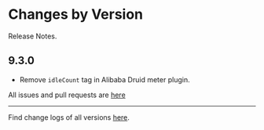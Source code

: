 Changes by Version
==================
Release Notes.

9.3.0
------------------

* Remove `idleCount` tag in Alibaba Druid meter plugin.

All issues and pull requests are [here](https://github.com/apache/skywalking/milestone/213?closed=1)

------------------
Find change logs of all versions [here](changes).
